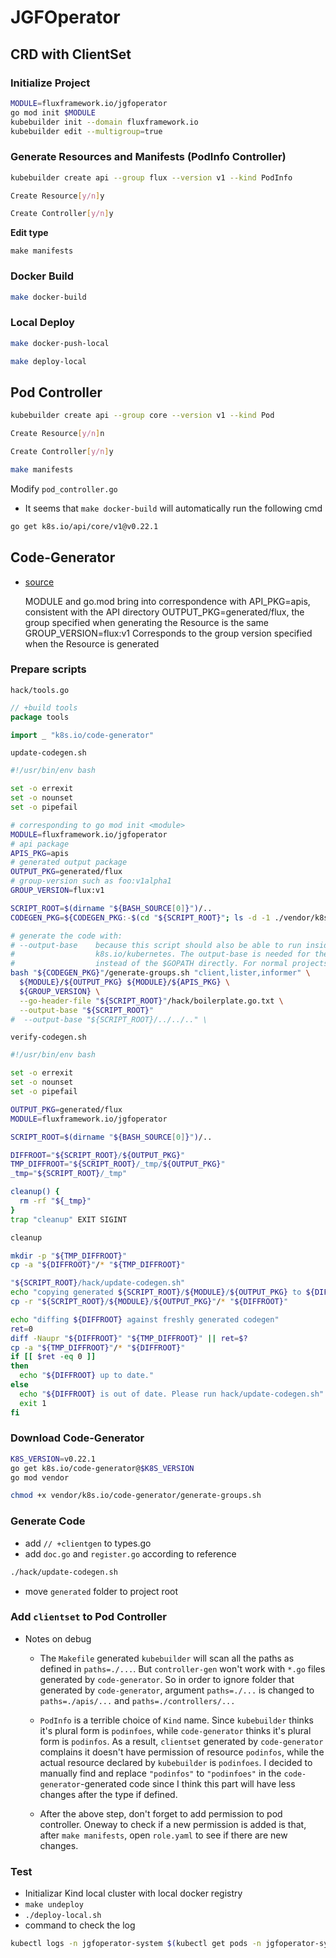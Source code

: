 # JGFOperator

## CRD with ClientSet


### Initialize Project

```bash
MODULE=fluxframework.io/jgfoperator
go mod init $MODULE
kubebuilder init --domain fluxframework.io
kubebuilder edit --multigroup=true
```

### Generate Resources and Manifests (PodInfo Controller)

```bash
kubebuilder create api --group flux --version v1 --kind PodInfo

Create Resource[y/n]y

Create Controller[y/n]y

```


**Edit type**

```
make manifests
```

### Docker Build

```bash
make docker-build
```

### Local Deploy

```bash
make docker-push-local

make deploy-local
```


## Pod Controller

```bash
kubebuilder create api --group core --version v1 --kind Pod

Create Resource[y/n]n

Create Controller[y/n]y
```

```bash
make manifests
```

Modify `pod_controller.go`

- It seems that `make docker-build` will automatically run the following cmd
```bash
go get k8s.io/api/core/v1@v0.22.1
```

## Code-Generator

- [source](https://www.fatalerrors.org/a/writing-crd-by-mixing-kubeuilder-and-code-generator.html)


    MODULE and go.mod bring into correspondence with
    API_PKG=apis, consistent with the API directory
    OUTPUT_PKG=generated/flux, the group specified when generating the Resource is the same
    GROUP_VERSION=flux:v1 Corresponds to the group version specified when the Resource is generated

### Prepare scripts

`hack/tools.go`
```go
// +build tools
package tools

import _ "k8s.io/code-generator"
```

`update-codegen.sh`
```bash
#!/usr/bin/env bash

set -o errexit
set -o nounset
set -o pipefail

# corresponding to go mod init <module>
MODULE=fluxframework.io/jgfoperator
# api package
APIS_PKG=apis
# generated output package
OUTPUT_PKG=generated/flux
# group-version such as foo:v1alpha1
GROUP_VERSION=flux:v1

SCRIPT_ROOT=$(dirname "${BASH_SOURCE[0]}")/..
CODEGEN_PKG=${CODEGEN_PKG:-$(cd "${SCRIPT_ROOT}"; ls -d -1 ./vendor/k8s.io/code-generator 2>/dev/null || echo ../code-generator)}

# generate the code with:
# --output-base    because this script should also be able to run inside the vendor dir of
#                  k8s.io/kubernetes. The output-base is needed for the generators to output into the vendor dir
#                  instead of the $GOPATH directly. For normal projects this can be dropped.
bash "${CODEGEN_PKG}"/generate-groups.sh "client,lister,informer" \
  ${MODULE}/${OUTPUT_PKG} ${MODULE}/${APIS_PKG} \
  ${GROUP_VERSION} \
  --go-header-file "${SCRIPT_ROOT}"/hack/boilerplate.go.txt \
  --output-base "${SCRIPT_ROOT}"
#  --output-base "${SCRIPT_ROOT}/../../.." \
```

`verify-codegen.sh`
```bash
#!/usr/bin/env bash

set -o errexit
set -o nounset
set -o pipefail

OUTPUT_PKG=generated/flux
MODULE=fluxframework.io/jgfoperator

SCRIPT_ROOT=$(dirname "${BASH_SOURCE[0]}")/..

DIFFROOT="${SCRIPT_ROOT}/${OUTPUT_PKG}"
TMP_DIFFROOT="${SCRIPT_ROOT}/_tmp/${OUTPUT_PKG}"
_tmp="${SCRIPT_ROOT}/_tmp"

cleanup() {
  rm -rf "${_tmp}"
}
trap "cleanup" EXIT SIGINT

cleanup

mkdir -p "${TMP_DIFFROOT}"
cp -a "${DIFFROOT}"/* "${TMP_DIFFROOT}"

"${SCRIPT_ROOT}/hack/update-codegen.sh"
echo "copying generated ${SCRIPT_ROOT}/${MODULE}/${OUTPUT_PKG} to ${DIFFROOT}"
cp -r "${SCRIPT_ROOT}/${MODULE}/${OUTPUT_PKG}"/* "${DIFFROOT}"

echo "diffing ${DIFFROOT} against freshly generated codegen"
ret=0
diff -Naupr "${DIFFROOT}" "${TMP_DIFFROOT}" || ret=$?
cp -a "${TMP_DIFFROOT}"/* "${DIFFROOT}"
if [[ $ret -eq 0 ]]
then
  echo "${DIFFROOT} up to date."
else
  echo "${DIFFROOT} is out of date. Please run hack/update-codegen.sh"
  exit 1
fi
```

### Download Code-Generator

```bash
K8S_VERSION=v0.22.1
go get k8s.io/code-generator@$K8S_VERSION
go mod vendor
```

```bash
chmod +x vendor/k8s.io/code-generator/generate-groups.sh
```

### Generate Code

- add `// +clientgen` to types.go
- add `doc.go` and `register.go` according to reference

```bash
./hack/update-codegen.sh
```

- move `generated` folder to project root

### Add `clientset` to Pod Controller

- Notes on debug
  - The `Makefile` generated `kubebuilder` will scan all the paths as defined in `paths=./...`. 
But `controller-gen` won't work with `*.go` files generated by `code-generator`. So in order to ignore 
folder that generated by `code-generator`, argument `paths=./...` is changed to `paths=./apis/...` and `paths=./controllers/...` 

  - `PodInfo` is a terrible choice of `Kind` name. Since `kubebuilder` thinks it's plural form is `podinfoes`, while `code-generator` thinks it's plural form is `podinfos`. As a result, `clientset` generated by `code-generator` complains it doesn't have permission of resource `podinfos`, while the actual resource declared by `kubebuilder` is `podinfoes`. I decided to manually find and replace `"podinfos"` to `"podinfoes"` in the `code-generator`-generated code since I think this part will have less changes after the type if defined. 
  - After the above step, don't forget to add permission to pod controller. Oneway to check if a new permission is added is that, after `make manifests`, open `role.yaml` to see if there are new changes.

### Test

- Initializar Kind local cluster with local docker registry
- `make undeploy`
- `./deploy-local.sh`
- command to check the log
 
```bash
kubectl logs -n jgfoperator-system $(kubectl get pods -n jgfoperator-system -o jsonpath="{.items[0].metadata.name}") manager
```


